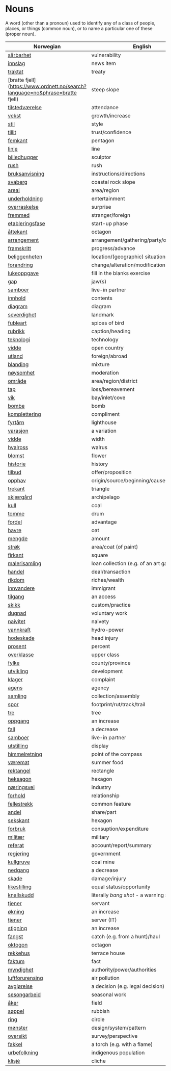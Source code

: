 # Nouns

A word (other than a pronoun) used to identify any of a class of people, places, or things (common noun), or to name a particular one of these (proper noun).

| Norwegian | English | Gender |
| --- | --- | --- |
| [sårbarhet](https://www.ordnett.no/search?language=no&phrase=sårbarhet) | vulnerability | m |
| [innslag](https://www.ordnett.no/search?language=no&phrase=innslag) | news item | i |
| [traktat](https://www.ordnett.no/search?language=no&phrase=traktat) | treaty | m |
| [bratte fjell](https://www.ordnett.no/search?language=no&phrase=bratte fjell) | steep slope | m |
| [tilstedværelse](https://www.ordnett.no/search?language=no&phrase=tilstedværelse) | attendance | i |
| [vekst](https://www.ordnett.no/search?language=no&phrase=vekst) | growth/increase | m |
| [stil](https://www.ordnett.no/search?language=no&phrase=stil) | style | m |
| [tillit](https://www.ordnett.no/search?language=no&phrase=tillit) | trust/confidence | m |
| [femkant](https://www.ordnett.no/search?language=no&phrase=femkant) | pentagon | m |
| [linje](https://www.ordnett.no/search?language=no&phrase=linje) | line | m |
| [billedhugger](https://www.ordnett.no/search?language=no&phrase=billedhugger) | sculptor | m |
| [rush](https://www.ordnett.no/search?language=no&phrase=rush) | rush | i |
| [bruksanvisning](https://www.ordnett.no/search?language=no&phrase=bruksanvisning) | instructions/directions | m |
| [svaberg](https://www.ordnett.no/search?language=no&phrase=svaberg) | coastal rock slope | i |
| [areal](https://www.ordnett.no/search?language=no&phrase=areal) | area/region | i |
| [underholdning](https://www.ordnett.no/search?language=no&phrase=underholdning) | entertainment | m |
| [overraskelse](https://www.ordnett.no/search?language=no&phrase=overraskelse) | surprise | m |
| [fremmed](https://www.ordnett.no/search?language=no&phrase=fremmed) | stranger/foreign | m |
| [etableringsfase](https://www.ordnett.no/search?language=no&phrase=etableringsfase) | start-up phase | m |
| [åttekant](https://www.ordnett.no/search?language=no&phrase=åttekant) | octagon | m |
| [arrangement](https://www.ordnett.no/search?language=no&phrase=arrangement) | arrangement/gathering/party/organisation | i |
| [framskritt](https://www.ordnett.no/search?language=no&phrase=framskritt) | progress/advance | i |
| [beliggenheten](https://www.ordnett.no/search?language=no&phrase=beliggenheten) | location/(geographic) situation | m/f |
| [forandring](https://www.ordnett.no/search?language=no&phrase=forandring) | change/alteration/modification | m |
| [lukeoppgave](https://www.ordnett.no/search?language=no&phrase=lukeoppgave) | fill in the blanks exercise | m |
| [gap](https://www.ordnett.no/search?language=no&phrase=gap) | jaw(s) | m |
| [samboer](https://www.ordnett.no/search?language=no&phrase=samboer) | live-in partner | m |
| [innhold](https://www.ordnett.no/search?language=no&phrase=innhold) | contents | i |
| [diagram](https://www.ordnett.no/search?language=no&phrase=diagram) | diagram | i |
| [severdighet](https://www.ordnett.no/search?language=no&phrase=severdighet) | landmark | m |
| [fubleart](https://www.ordnett.no/search?language=no&phrase=fubleart) | spices of bird | m/f |
| [rubrikk](https://www.ordnett.no/search?language=no&phrase=rubrikk) | caption/heading | m |
| [teknologi](https://www.ordnett.no/search?language=no&phrase=teknologi) | technology | m |
| [vidde](https://www.ordnett.no/search?language=no&phrase=vidde) | open country | m |
| [utland](https://www.ordnett.no/search?language=no&phrase=utland) | foreign/abroad | m |
| [blanding](https://www.ordnett.no/search?language=no&phrase=blanding) | mixture | m |
| [nøysomhet](https://www.ordnett.no/search?language=no&phrase=nøysomhet) | moderation | m |
| [område](https://www.ordnett.no/search?language=no&phrase=område) | area/region/district | i |
| [tap](https://www.ordnett.no/search?language=no&phrase=tap) | loss/bereavement | i |
| [vik](https://www.ordnett.no/search?language=no&phrase=vik) | bay/inlet/cove | m |
| [bombe](https://www.ordnett.no/search?language=no&phrase=bombe) | bomb | m |
| [komplettering](https://www.ordnett.no/search?language=no&phrase=komplettering) | compliment | m |
| [fyrtårn](https://www.ordnett.no/search?language=no&phrase=fyrtårn) | lighthouse | i |
| [varasjon](https://www.ordnett.no/search?language=no&phrase=varasjon) | a variation | m |
| [vidde](https://www.ordnett.no/search?language=no&phrase=vidde) | width | m/f |
| [hvalross](https://www.ordnett.no/search?language=no&phrase=hvalross) | walrus | m |
| [blomst](https://www.ordnett.no/search?language=no&phrase=blomst) | flower | m |
| [historie](https://www.ordnett.no/search?language=no&phrase=historie) | history | m/f |
| [tilbud](https://www.ordnett.no/search?language=no&phrase=tilbud) | offer/proposition | i |
| [opphav](https://www.ordnett.no/search?language=no&phrase=opphav) | origin/source/beginning/cause | i |
| [trekant](https://www.ordnett.no/search?language=no&phrase=trekant) | triangle | m |
| [skjærgård](https://www.ordnett.no/search?language=no&phrase=skjærgård) | archipelago | m |
| [kull](https://www.ordnett.no/search?language=no&phrase=kull) | coal | i |
| [tomme](https://www.ordnett.no/search?language=no&phrase=tomme) | drum | m |
| [fordel](https://www.ordnett.no/search?language=no&phrase=fordel) | advantage | m |
| [havre](https://www.ordnett.no/search?language=no&phrase=havre) | oat | m |
| [mengde](https://www.ordnett.no/search?language=no&phrase=mengde) | amount | m |
| [strøk](https://www.ordnett.no/search?language=no&phrase=strøk) | area/coat (of paint) | i |
| [firkant](https://www.ordnett.no/search?language=no&phrase=firkant) | square | m |
| [malerisamling](https://www.ordnett.no/search?language=no&phrase=malerisamling) | loan collection (e.g. of an art gallery) | m |
| [handel](https://www.ordnett.no/search?language=no&phrase=handel) | deal/transaction | m |
| [rikdom](https://www.ordnett.no/search?language=no&phrase=rikdom) | riches/wealth | m |
| [innvandere](https://www.ordnett.no/search?language=no&phrase=innvandere) | immigrant | m |
| [tilgang](https://www.ordnett.no/search?language=no&phrase=tilgang) | an access | i |
| [skikk](https://www.ordnett.no/search?language=no&phrase=skikk) | custom/practice | m |
| [dugnad](https://www.ordnett.no/search?language=no&phrase=dugnad) | voluntary work | m |
| [naivitet](https://www.ordnett.no/search?language=no&phrase=naivitet) | naivety | m |
| [vannkraft](https://www.ordnett.no/search?language=no&phrase=vannkraft) | hydro-power | m |
| [hodeskade](https://www.ordnett.no/search?language=no&phrase=hodeskade) | head injury | m |
| [prosent](https://www.ordnett.no/search?language=no&phrase=prosent) | percent | m |
| [overklasse](https://www.ordnett.no/search?language=no&phrase=overklasse) | upper class | m |
| [fylke](https://www.ordnett.no/search?language=no&phrase=fylke) | county/province | i |
| [utvikling](https://www.ordnett.no/search?language=no&phrase=utvikling) | development | m |
| [klager](https://www.ordnett.no/search?language=no&phrase=klager) | complaint | m |
| [agens](https://www.ordnett.no/search?language=no&phrase=agens) | agency | m |
| [samling](https://www.ordnett.no/search?language=no&phrase=samling) | collection/assembly | m |
| [spor](https://www.ordnett.no/search?language=no&phrase=spor) | footprint/rut/track/trail | i |
| [tre](https://www.ordnett.no/search?language=no&phrase=tre) | tree | i |
| [oppgang](https://www.ordnett.no/search?language=no&phrase=oppgang) | an increase | m |
| [fall](https://www.ordnett.no/search?language=no&phrase=fall) | a decrease | i |
| [samboer](https://www.ordnett.no/search?language=no&phrase=samboer) | live-in partner | m |
| [utstilling](https://www.ordnett.no/search?language=no&phrase=utstilling) | display | m |
| [himmelretning](https://www.ordnett.no/search?language=no&phrase=himmelretning) | point of the compass | m |
| [væremat](https://www.ordnett.no/search?language=no&phrase=væremat) | summer food | m |
| [rektangel](https://www.ordnett.no/search?language=no&phrase=rektangel) | rectangle | i |
| [heksagon](https://www.ordnett.no/search?language=no&phrase=heksagon) | hexagon | m |
| [næringsvei](https://www.ordnett.no/search?language=no&phrase=næringsvei) | industry | m |
| [forhold](https://www.ordnett.no/search?language=no&phrase=forhold) | relationship | i |
| [fellestrekk](https://www.ordnett.no/search?language=no&phrase=fellestrekk) | common feature | i |
| [andel](https://www.ordnett.no/search?language=no&phrase=andel) | share/part | m |
| [sekskant](https://www.ordnett.no/search?language=no&phrase=sekskant) | hexagon | m |
| [forbruk](https://www.ordnett.no/search?language=no&phrase=forbruk) | consuption/expenditure | i |
| [militær](https://www.ordnett.no/search?language=no&phrase=militær) | military | m |
| [referat](https://www.ordnett.no/search?language=no&phrase=referat) | account/report/summary | i |
| [regjering](https://www.ordnett.no/search?language=no&phrase=regjering) | government | m |
| [kullgruve](https://www.ordnett.no/search?language=no&phrase=kullgruve) | coal mine | m |
| [nedgang](https://www.ordnett.no/search?language=no&phrase=nedgang) | a decrease | m |
| [skade](https://www.ordnett.no/search?language=no&phrase=skade) | damage/injury | m |
| [likestilling](https://www.ordnett.no/search?language=no&phrase=likestilling) | equal status/opportunity | m |
| [knallskudd](https://www.ordnett.no/search?language=no&phrase=knallskudd) | literally _bang shot_ - a warning shot gun | i |
| [tjener](https://www.ordnett.no/search?language=no&phrase=tjener) | servant | m |
| [økning](https://www.ordnett.no/search?language=no&phrase=økning) | an increase | m |
| [tjener](https://www.ordnett.no/search?language=no&phrase=tjener) | server (IT) | m |
| [stigning](https://www.ordnett.no/search?language=no&phrase=stigning) | an increase | m |
| [fangst](https://www.ordnett.no/search?language=no&phrase=fangst) | catch (e.g. from a hunt)/haul | m |
| [oktogon](https://www.ordnett.no/search?language=no&phrase=oktogon) | octagon | m |
| [rekkehus](https://www.ordnett.no/search?language=no&phrase=rekkehus) | terrace house | i |
| [faktum](https://www.ordnett.no/search?language=no&phrase=faktum) | fact | i |
| [myndighet](https://www.ordnett.no/search?language=no&phrase=myndighet) | authority/power/authorities | m |
| [luftforurensing](https://www.ordnett.no/search?language=no&phrase=luftforurensing) | air pollution | m |
| [avgjørelse](https://www.ordnett.no/search?language=no&phrase=avgjørelse) | a decision (e.g. legal decision) | m |
| [sesongarbeid](https://www.ordnett.no/search?language=no&phrase=sesongarbeid) | seasonal work | i |
| [åker](https://www.ordnett.no/search?language=no&phrase=åker) | field | m |
| [søppel](https://www.ordnett.no/search?language=no&phrase=søppel) | rubbish | i |
| [ring](https://www.ordnett.no/search?language=no&phrase=ring) | circle | m |
| [mønster](https://www.ordnett.no/search?language=no&phrase=mønster) | design/system/pattern | i |
| [oversikt](https://www.ordnett.no/search?language=no&phrase=oversikt) | survey/perspective | m |
| [fakkel](https://www.ordnett.no/search?language=no&phrase=fakkel) | a torch (e.g. with a flame) | m |
| [urbefolkning](https://www.ordnett.no/search?language=no&phrase=urbefolkning) | indigenous population | m |
| [klisjé](https://www.ordnett.no/search?language=no&phrase=klisjé) | cliche | m |

